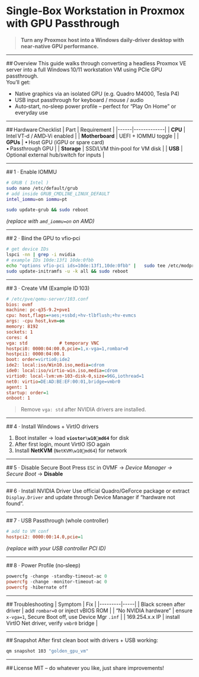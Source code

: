 # Single‑Box Workstation in Proxmox with GPU Passthrough

> **Turn any Proxmox host into a Windows daily‑driver desktop with near‑native GPU performance.**

---

## Overview
This guide walks through converting a headless Proxmox VE server into a full Windows 10/11 workstation VM using PCIe GPU passthrough.  
You’ll get:  

* Native graphics via an isolated GPU (e.g. Quadro M4000, Tesla P4)  
* USB input passthrough for keyboard / mouse / audio  
* Auto‑start, no‑sleep power profile – perfect for “Play On Home” or everyday use

---

## Hardware Checklist
| Part | Requirement |
|------|-------------|
| **CPU** | Intel VT‑d / AMD‑Vi enabled |
| **Motherboard** | UEFI + IOMMU toggle |
| **GPUs** | • Host GPU (iGPU or spare card)<br>• Passthrough GPU |
| **Storage** | SSD/LVM thin‑pool for VM disk |
| **USB** | Optional external hub/switch for inputs |

---

## 1 · Enable IOMMU
```bash
# GRUB ( Intel )
sudo nano /etc/default/grub
# add inside GRUB_CMDLINE_LINUX_DEFAULT
intel_iommu=on iommu=pt

sudo update-grub && sudo reboot
```
*(replace with `amd_iommu=on` on AMD)*

---

## 2 · Bind the GPU to vfio‑pci
```bash
# get device IDs
lspci -nn | grep -i nvidia
# example IDs 10de:13f1 10de:0fbb
echo "options vfio-pci ids=10de:13f1,10de:0fbb" |   sudo tee /etc/modprobe.d/vfio.conf
sudo update-initramfs -u -k all && sudo reboot
```

---

## 3 · Create VM (Example ID 103)
```ini
# /etc/pve/qemu-server/103.conf
bios: ovmf
machine: pc-q35-9.2+pve1
cpu: host,flags=+aes;+ssbd;+hv-tlbflush;+hv-evmcs
args: -cpu host,kvm=on
memory: 8192
sockets: 1
cores: 4
vga: std            # temporary VNC
hostpci0: 0000:04:00.0,pcie=1,x-vga=1,rombar=0
hostpci1: 0000:04:00.1
boot: order=virtio0;ide2
ide2: local:iso/Win10.iso,media=cdrom
ide0: local:iso/virtio-win.iso,media=cdrom
virtio0: local-lvm:vm-103-disk-0,size=96G,iothread=1
net0: virtio=DE:AD:BE:EF:00:01,bridge=vmbr0
agent: 1
startup: order=1
onboot: 1
```
> Remove `vga: std` after NVIDIA drivers are installed.

---

## 4 · Install Windows + VirtIO drivers
1. Boot installer → load **`viostor\w10md64`** for disk  
2. After first login, mount VirtIO ISO again  
3. Install **NetKVM** (`NetKVM\w10md64`) for network

---

## 5 · Disable Secure Boot
Press `ESC` in OVMF → *Device Manager → Secure Boot* → **Disable**

---

## 6 · Install NVIDIA Driver
Use official Quadro/GeForce package or extract `Display.Driver` and update through Device Manager if “hardware not found”.

---

## 7 · USB Passthrough (whole controller)
```ini
# add to VM conf
hostpci2: 0000:00:14.0,pcie=1
```
*(replace with your USB controller PCI ID)*

---

## 8 · Power Profile (no‑sleep)
```powershell
powercfg -change -standby-timeout-ac 0
powercfg -change -monitor-timeout-ac 0
powercfg -hibernate off
```

---

## Troubleshooting
| Symptom | Fix |
|---------|-----|
| Black screen after driver | add `rombar=0` or inject vBIOS ROM |
| “No NVIDIA hardware” | ensure `x‑vga=1`, Secure Boot off, use Device Mgr `.inf` |
| 169.254.x.x IP | install VirtIO Net driver, verify `vmbr0` bridge |

---

## Snapshot
After first clean boot with drivers + USB working:
```bash
qm snapshot 103 "golden_gpu_vm"
```

---

## License
MIT – do whatever you like, just share improvements!
